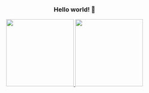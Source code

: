 ### <p align="center">Hello world! 👋</p>

<div align="center">
  <a href="https://github.com/Wender13">
  <img height="180em" src="https://github-readme-stats.vercel.app/api?username=Wender13&show_icons=true&theme=aura&include_all_commits=true&count_private=true"/>
  <img height="180em" src="https://github-readme-stats.vercel.app/api/top-langs/?username=Wender13&layout=compact&langs_count=7&theme=aura"/>
</div>
  
##
